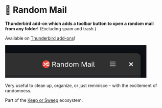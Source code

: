 # 🔀 Random Mail

**Thunderbird add-on which adds a toolbar button to open a random mail from any folder!** (Excluding spam and trash.)

Available on [Thunderbird add-ons](https://addons.thunderbird.net/eN-US/thunderbird/addon/random-mail/)!

![](screenshot.png)

Very useful to clean up, organize, or just reminisce – with the excitement of randomness.

Part of the [Keep or Sweep](http://keeporsweep.net) ecosystem.
